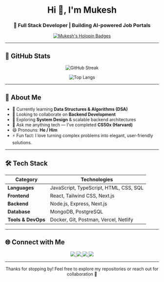 <!-- Profile Header -->
<h1 align="center">Hi 👋, I'm Mukesh</h1>
<h3 align="center">🚀 Full Stack Developer | Building AI-powered Job Portals</h3>

<p align="center">
  <a href="https://holopin.io/@mukeshabhi">
    <img src="https://holopin.me/mukeshabhi" alt="Mukesh's Holopin Badges" />
  </a>
</p>

---

## 🧠 GitHub Stats

<p align="center">
  <img src="https://github-readme-streak-stats.herokuapp.com/?user=mukeshabhi&theme=tokyonight" alt="GitHub Streak" />
</p>

<!-- <p align="center">
  <img src="https://github-readme-stats.vercel.app/api?username=mukeshabhi&show_icons=true&theme=tokyonight" alt="Mukesh's GitHub stats" />
</p> -->

<p align="center">
  <img src="https://github-readme-stats.vercel.app/api/top-langs/?username=mukeshabhi&layout=compact&theme=tokyonight" alt="Top Langs" />
</p>

---

## 🧩 About Me

- 🌱 Currently learning **Data Structures & Algorithms (DSA)**
- 👯 Looking to collaborate on **Backend Development**
- 🤔 Exploring **System Design** & scalable backend architectures
- 💬 Ask me anything tech — I’ve completed **CS50x (Harvard)**
- 😄 Pronouns: **He / Him**
- ⚡ Fun fact: I love turning complex problems into elegant, user-friendly solutions.

---

## 🛠️ Tech Stack

| **Category** | **Technologies** |
|---------------|------------------|
| **Languages** | JavaScript, TypeScript, HTML, CSS, SQL |
| **Frontend**  | React, Tailwind CSS, Next.js |
| **Backend**   | Node.js, Express, Next.js |
| **Database**  | MongoDB, PostgreSQL |
| **Tools & DevOps** | Docker, Git, Postman, Vercel, Netlify |

---

## 🌐 Connect with Me

<p align="center">
  <a href="https://github.com/MukeshAbhi">
    <img src="https://img.shields.io/badge/GitHub-181717?style=for-the-badge&logo=github&logoColor=white" />
  </a>
  <a href="https://www.linkedin.com/in/mukeshpapanna">
    <img src="https://img.shields.io/badge/LinkedIn-0077B5?style=for-the-badge&logo=linkedin&logoColor=white" />
  </a>
  <a href="mailto:abhimukesh284@gmail.com">
    <img src="https://img.shields.io/badge/Email-D14836?style=for-the-badge&logo=gmail&logoColor=white" />
  </a>
  <a href="https://twitter.com/MukeshAbhi16">
    <img src="https://img.shields.io/badge/Twitter-1DA1F2?style=for-the-badge&logo=twitter&logoColor=white" />
  </a>
</p>

---

<p align="center">Thanks for stopping by! Feel free to explore my repositories or reach out for collaboration 🚀</p>
